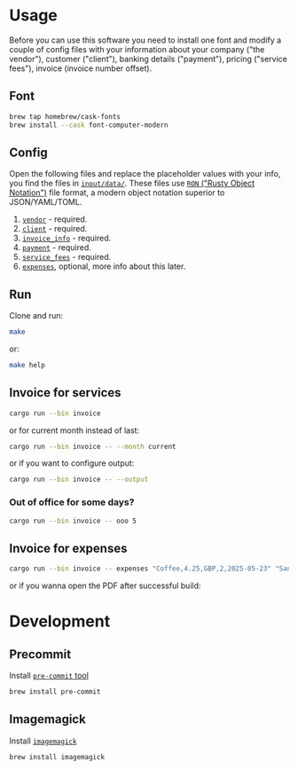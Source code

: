# Usage

Before you can use this software you need to install one font and modify a couple of config files with your information about your company ("the vendor"), customer ("client"), banking details ("payment"), pricing ("service fees"), invoice (invoice number offset).

## Font

```sh
brew tap homebrew/cask-fonts
brew install --cask font-computer-modern
```

## Config

Open the following files and replace the placeholder values with your info, you find the files in [`input/data/`](/input/data/). These files use [`RON` ("Rusty Object Notation")](https://github.com/ron-rs/ron) file format, a modern object notation superior to JSON/YAML/TOML.

1. [`vendor`](/input/data/vendor.ron) - required.
1. [`client`](/input/data/client.ron) - required.
1. [`invoice_info`](/input/data/invoice_info.ron) - required.
1. [`payment`](/input/data/payment.ron) - required.
1. [`service_fees`](/input/data/service_fees.ron) - required.
1. [`expenses`](/input/data/expenses.ron), optional, more info about this later.

## Run

Clone and run:

```sh
make
```

or:

```sh
make help
```

## Invoice for services

```sh
cargo run --bin invoice
```

or for current month instead of last:

```sh
cargo run --bin invoice -- --month current
```

or if you want to configure output:

```sh
cargo run --bin invoice -- --output
```

### Out of office for some days?

```sh
cargo run --bin invoice -- ooo 5
```

## Invoice for expenses

```sh
cargo run --bin invoice -- expenses "Coffee,4.25,GBP,2,2025-05-23" "Sandwich,8.75,EUR,1,2025-05-29"
```

or if you wanna open the PDF after successful build:

# Development

## Precommit

Install [`pre-commit` tool](https://pre-commit.com)

```sh
brew install pre-commit
```

## Imagemagick

Install [`imagemagick`](https://imagemagick.org)

```sh
brew install imagemagick
```
